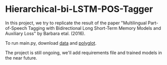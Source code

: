 # Hierarchical-bi-LSTM-POS-Tagger

In this project, we try to replicate the result of the paper "Multilingual Part-of-Speech Tagging with
Bidirectional Long Short-Term Memory Models and Auxiliary Loss" by Barbara etal. (2016). 

To run main.py, download [data](https://lindat.mff.cuni.cz/repository/xmlui/handle/11234/1-1548) and [polyglot](https://github.com/bplank/bilstm-aux). 

The project is still ongoing, we'll add  requirements file and trained models in the near future.
